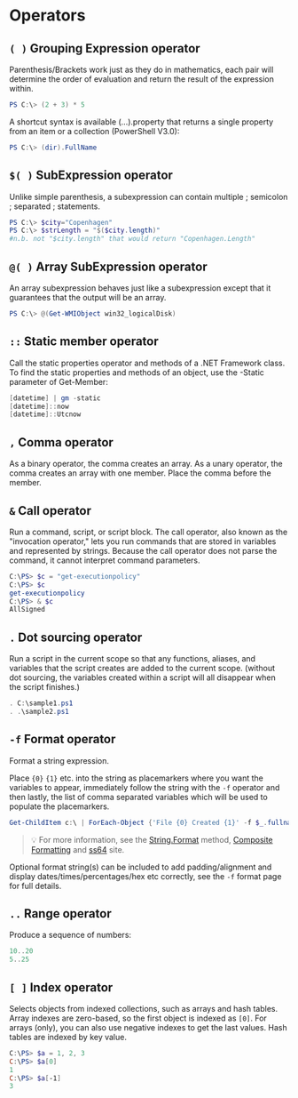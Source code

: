 # Operators

## `( )` Grouping Expression operator

Parenthesis/Brackets work just as they do in mathematics, each pair will determine the order of evaluation and return the result of the expression within.

```powershell
PS C:\> (2 + 3) * 5
```

A shortcut syntax is available (…).property that returns a single property from an item or a collection (PowerShell V3.0):

```powershell
PS C:\> (dir).FullName
```

## `$( )` SubExpression operator

Unlike simple parenthesis, a subexpression can contain multiple ; semicolon ; separated ; statements.

```powershell
PS C:\> $city="Copenhagen"
PS C:\> $strLength = "$($city.length)"
#n.b. not "$city.length" that would return "Copenhagen.Length"
```

## `@( )` Array SubExpression operator

An array subexpression behaves just like a subexpression except that it guarantees that the output will be an array.

```powershell
PS C:\> @(Get-WMIObject win32_logicalDisk)
```

## `::` Static member operator

Call the static properties operator and methods of a .NET Framework class.
To find the static properties and methods of an object, use the -Static parameter of Get-Member:

```powershell
[datetime] | gm -static
[datetime]::now
[datetime]::Utcnow
```

## `,` Comma operator

As a binary operator, the comma creates an array. 
As a unary operator, the comma creates an array with one member. Place the comma before the member.

## `&` Call operator

Run a command, script, or script block. The call operator, also known as the "invocation operator," lets you run commands that are stored in variables and represented by strings. Because the call operator does not parse the command, it cannot interpret command parameters.

```powershell
C:\PS> $c = "get-executionpolicy"
C:\PS> $c
get-executionpolicy
C:\PS> & $c
AllSigned
```

## `.` Dot sourcing operator

Run a script in the current scope so that any functions, aliases, and variables that the script creates are added to the current scope. (without dot sourcing, the variables created within a script will all disappear when the script finishes.)

```powershell
. C:\sample1.ps1
. .\sample2.ps1
```

## `-f` Format operator

Format a string expression.

Place `{0}` `{1}` etc. into the string as placemarkers where you want the variables to appear, immediately follow the string with the `-f` operator and then lastly, the list of comma separated variables which will be used to populate the placemarkers.

```powershell
Get-ChildItem c:\ | ForEach-Object {'File {0} Created {1}' -f $_.fullname,$_.creationtime}
```

>💡 For more information, see the [String.Format](http://go.microsoft.com/fwlink/?LinkID=166450) method, [Composite Formatting](http://go.microsoft.com/fwlink/?LinkID=166451) and [ss64](https://ss64.com/ps/syntax-f-operator.html) site.

Optional format string(s) can be included to add padding/alignment and display dates/times/percentages/hex etc correctly, see the `-f` format page for full details.

## `..` Range operator

Produce a sequence of numbers:

```powershell
10..20
5..25
```

## `[ ]` Index operator

Selects objects from indexed collections, such as arrays and hash tables. Array indexes are zero-based, so the first object is indexed as `[0]`. For arrays (only), you can also use negative indexes to get the last values. Hash tables are indexed by key value.

```powershell
C:\PS> $a = 1, 2, 3
C:\PS> $a[0]
1
C:\PS> $a[-1]
3
```